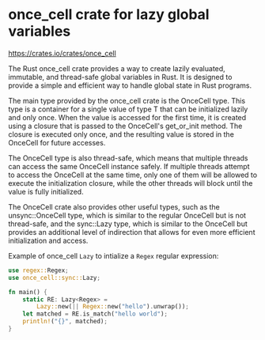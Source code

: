 # once_cell crate for lazy global variables

<https://crates.io/crates/once_cell>

The Rust once_cell crate provides a way to create lazily evaluated, immutable, and thread-safe global variables in Rust. It is designed to provide a simple and efficient way to handle global state in Rust programs.

The main type provided by the once_cell crate is the OnceCell<T> type. This type is a container for a single value of type T that can be initialized lazily and only once. When the value is accessed for the first time, it is created using a closure that is passed to the OnceCell's get_or_init method. The closure is executed only once, and the resulting value is stored in the OnceCell for future accesses.

The OnceCell type is also thread-safe, which means that multiple threads can access the same OnceCell instance safely. If multiple threads attempt to access the OnceCell at the same time, only one of them will be allowed to execute the initialization closure, while the other threads will block until the value is fully initialized.

The OnceCell crate also provides other useful types, such as the unsync::OnceCell<T> type, which is similar to the regular OnceCell<T> but is not thread-safe, and the sync::Lazy<T> type, which is similar to the OnceCell<T> but provides an additional level of indirection that allows for even more efficient initialization and access.

Example of once_cell `Lazy` to intialize a `Regex` regular expression:

```rust
use regex::Regex;
use once_cell::sync::Lazy;

fn main() {
    static RE: Lazy<Regex> =
        Lazy::new(|| Regex::new("hello").unwrap());
    let matched = RE.is_match("hello world");
    println!("{}", matched);
}
```
